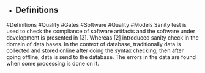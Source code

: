 - ## Definitions
#Definitions #Quality #Gates #Software #Quality #Models 
Sanity test is used to check the compliance of software artifacts and the software  under development is presented in [3]. Whereas [2] introduced sanity check in the  domain of data bases. In the context of database, traditionally data is collected and  stored online after doing the syntax checking; then after going offline, data is send to  the database. The errors in the data are found when some processing is done on it.

